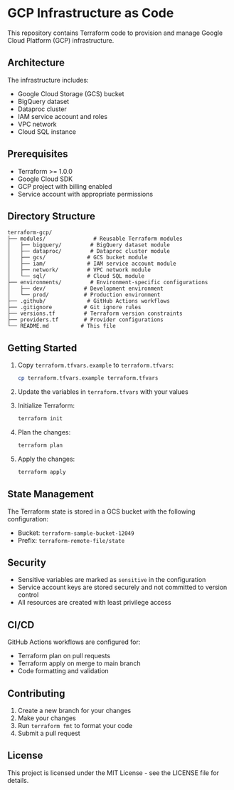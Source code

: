 # GCP Infrastructure as Code

This repository contains Terraform code to provision and manage Google Cloud Platform (GCP) infrastructure.

## Architecture

The infrastructure includes:
- Google Cloud Storage (GCS) bucket
- BigQuery dataset
- Dataproc cluster
- IAM service account and roles
- VPC network
- Cloud SQL instance

## Prerequisites

- Terraform >= 1.0.0
- Google Cloud SDK
- GCP project with billing enabled
- Service account with appropriate permissions

## Directory Structure

```
terraform-gcp/
├── modules/               # Reusable Terraform modules
│   ├── bigquery/         # BigQuery dataset module
│   ├── dataproc/         # Dataproc cluster module
│   ├── gcs/             # GCS bucket module
│   ├── iam/             # IAM service account module
│   ├── network/         # VPC network module
│   └── sql/             # Cloud SQL module
├── environments/         # Environment-specific configurations
│   ├── dev/            # Development environment
│   └── prod/           # Production environment
├── .github/             # GitHub Actions workflows
├── .gitignore          # Git ignore rules
├── versions.tf         # Terraform version constraints
├── providers.tf        # Provider configurations
└── README.md          # This file
```

## Getting Started

1. Copy `terraform.tfvars.example` to `terraform.tfvars`:
   ```bash
   cp terraform.tfvars.example terraform.tfvars
   ```

2. Update the variables in `terraform.tfvars` with your values

3. Initialize Terraform:
   ```bash
   terraform init
   ```

4. Plan the changes:
   ```bash
   terraform plan
   ```

5. Apply the changes:
   ```bash
   terraform apply
   ```

## State Management

The Terraform state is stored in a GCS bucket with the following configuration:
- Bucket: `terraform-sample-bucket-12049`
- Prefix: `terraform-remote-file/state`

## Security

- Sensitive variables are marked as `sensitive` in the configuration
- Service account keys are stored securely and not committed to version control
- All resources are created with least privilege access

## CI/CD

GitHub Actions workflows are configured for:
- Terraform plan on pull requests
- Terraform apply on merge to main branch
- Code formatting and validation

## Contributing

1. Create a new branch for your changes
2. Make your changes
3. Run `terraform fmt` to format your code
4. Submit a pull request

## License

This project is licensed under the MIT License - see the LICENSE file for details.

